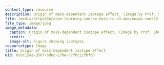 ```yaml
---
content_type: resource
description: Origin of mass-dependent isotope effect. (Image by Prof. Shuhei Ono.)
file: /media/https%3A/open-learning-course-data-rc.s3.amazonaws.com/12-491-biogeochemistry-of-sulfur-fall-2007/689c15ee3507bdec27bec7f0c11fbfd0_12-491f07.jpg
file_type: image/jpeg
image_metadata:
  caption: Origin of mass-dependent isotope effect. (Image by Prof. Shuhei Ono.)
  credit: ''
  image-alt: Figure showing isotopes.
resourcetype: Image
title: Origin of mass-dependent isotope effect
uid: 689c15ee-3507-bdec-27be-c7f0c11fbfd0
---
```

